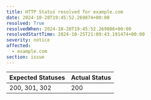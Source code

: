 ```yaml
---
title: HTTP Status resolved for example.com
date: 2024-10-28T19:45:52.269874+00:00
resolved: True
resolvedWhen: 2024-10-28T19:45:52.269886+00:00
resolvedStartTime: 2024-10-25T21:09:43.191474+00:00
severity: notice
affected:
  - example.com
section: issue
---
```


| Expected Statuses | Actual Status  |
|-------------------|----------------|
| 200, 301, 302 | 200 |
